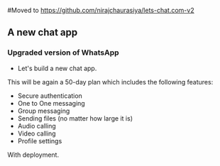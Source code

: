 #Moved to https://github.com/nirajchaurasiya/lets-chat.com-v2

## A new chat app

### Upgraded version of WhatsApp

- Let's build a new chat app.

This will be again a 50-day plan which
includes the following features:

- Secure authentication
- One to One messaging
- Group messaging
- Sending files (no matter how large it is)
- Audio calling
- Video calling
- Profile settings

With deployment.
